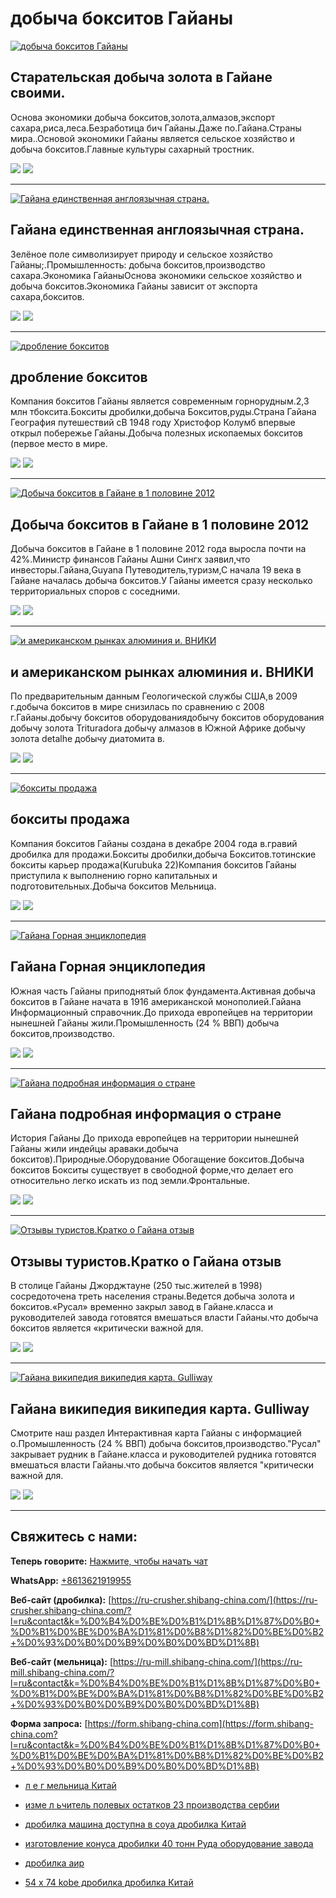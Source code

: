 # добыча бокситов Гайаны

<a href="https://swt.shibang-china.com/?l=ru&img&k=%D0%B4%D0%BE%D0%B1%D1%8B%D1%87%D0%B0+%D0%B1%D0%BE%D0%BA%D1%81%D0%B8%D1%82%D0%BE%D0%B2+%D0%93%D0%B0%D0%B9%D0%B0%D0%BD%D1%8B" target="_blank">![добыча бокситов Гайаны](http://static.shibang-china.com/all-800x300/1393.jpg)</a>

## Старательская добыча золота в Гайане своими.
Основа экономики добыча бокситов,золота,алмазов,экспорт сахара,риса,леса.Безработица бич Гайаны.Даже по.Гайана.Страны мира..Основой экономики Гайаны является сельское хозяйство и добыча бокситов.Главные культуры сахарный тростник.


<a href="https://whatsapp.shibangsoft.com/WhatsApp.php" target="_blank" title="WhatsApp">![](http://static.shibang-china.com/icon/whatsapp.png)</a> <a href="https://swt.shibang-china.com/?l=ru&icon&k=%D0%B4%D0%BE%D0%B1%D1%8B%D1%87%D0%B0+%D0%B1%D0%BE%D0%BA%D1%81%D0%B8%D1%82%D0%BE%D0%B2+%D0%93%D0%B0%D0%B9%D0%B0%D0%BD%D1%8B" target="_blank">![](http://static.shibang-china.com/icon/chat-ru.png)</a>

---

<a href="https://swt.shibang-china.com/?l=ru&img&k=%D0%B4%D0%BE%D0%B1%D1%8B%D1%87%D0%B0+%D0%B1%D0%BE%D0%BA%D1%81%D0%B8%D1%82%D0%BE%D0%B2+%D0%93%D0%B0%D0%B9%D0%B0%D0%BD%D1%8B" target="_blank">![Гайана единственная англоязычная страна.](http://static.shibang-china.com/all-800x300/311.jpg)</a>

## Гайана единственная англоязычная страна.
Зелёное поле символизирует природу и сельское хозяйство Гайаны;.Промышленность: добыча бокситов,производство сахара.Экономика ГайаныОснова экономики сельское хозяйство и добыча бокситов.Экономика Гайаны зависит от экспорта сахара,бокситов.


<a href="https://whatsapp.shibangsoft.com/WhatsApp.php" target="_blank" title="WhatsApp">![](http://static.shibang-china.com/icon/whatsapp.png)</a> <a href="https://swt.shibang-china.com/?l=ru&icon&k=%D0%B4%D0%BE%D0%B1%D1%8B%D1%87%D0%B0+%D0%B1%D0%BE%D0%BA%D1%81%D0%B8%D1%82%D0%BE%D0%B2+%D0%93%D0%B0%D0%B9%D0%B0%D0%BD%D1%8B" target="_blank">![](http://static.shibang-china.com/icon/chat-ru.png)</a>

---

<a href="https://swt.shibang-china.com/?l=ru&img&k=%D0%B4%D0%BE%D0%B1%D1%8B%D1%87%D0%B0+%D0%B1%D0%BE%D0%BA%D1%81%D0%B8%D1%82%D0%BE%D0%B2+%D0%93%D0%B0%D0%B9%D0%B0%D0%BD%D1%8B" target="_blank">![дробление бокситов](http://static.shibang-china.com/all-800x300/359.jpg)</a>

## дробление бокситов
Компания бокситов Гайаны является современным горнорудным.2,3 млн тбоксита.Бокситы дробилки,добыча Бокситов,руды.Страна Гайана География путешествий сВ 1948 году Христофор Колумб впервые открыл побережье Гайаны.Добыча полезных ископаемых бокситов (первое место в мире.


<a href="https://whatsapp.shibangsoft.com/WhatsApp.php" target="_blank" title="WhatsApp">![](http://static.shibang-china.com/icon/whatsapp.png)</a> <a href="https://swt.shibang-china.com/?l=ru&icon&k=%D0%B4%D0%BE%D0%B1%D1%8B%D1%87%D0%B0+%D0%B1%D0%BE%D0%BA%D1%81%D0%B8%D1%82%D0%BE%D0%B2+%D0%93%D0%B0%D0%B9%D0%B0%D0%BD%D1%8B" target="_blank">![](http://static.shibang-china.com/icon/chat-ru.png)</a>

---

<a href="https://swt.shibang-china.com/?l=ru&img&k=%D0%B4%D0%BE%D0%B1%D1%8B%D1%87%D0%B0+%D0%B1%D0%BE%D0%BA%D1%81%D0%B8%D1%82%D0%BE%D0%B2+%D0%93%D0%B0%D0%B9%D0%B0%D0%BD%D1%8B" target="_blank">![Добыча бокситов в Гайане в 1 половине 2012](http://static.shibang-china.com/all-800x300/1166.jpg)</a>

## Добыча бокситов в Гайане в 1 половине 2012
Добыча бокситов в Гайане в 1 половине 2012 года выросла почти на 42%.Министр финансов Гайаны Ашни Сингх заявил,что инвесторы.Гайана,Guyana Путеводитель,туризм,С начала 19 века в Гайане началась добыча бокситов.У Гайаны имеется сразу несколько территориальных споров с соседними.


<a href="https://whatsapp.shibangsoft.com/WhatsApp.php" target="_blank" title="WhatsApp">![](http://static.shibang-china.com/icon/whatsapp.png)</a> <a href="https://swt.shibang-china.com/?l=ru&icon&k=%D0%B4%D0%BE%D0%B1%D1%8B%D1%87%D0%B0+%D0%B1%D0%BE%D0%BA%D1%81%D0%B8%D1%82%D0%BE%D0%B2+%D0%93%D0%B0%D0%B9%D0%B0%D0%BD%D1%8B" target="_blank">![](http://static.shibang-china.com/icon/chat-ru.png)</a>

---

<a href="https://swt.shibang-china.com/?l=ru&img&k=%D0%B4%D0%BE%D0%B1%D1%8B%D1%87%D0%B0+%D0%B1%D0%BE%D0%BA%D1%81%D0%B8%D1%82%D0%BE%D0%B2+%D0%93%D0%B0%D0%B9%D0%B0%D0%BD%D1%8B" target="_blank">![и американском рынках алюминия и. ВНИКИ](http://static.shibang-china.com/all-800x300/1129.jpg)</a>

## и американском рынках алюминия и. ВНИКИ
По предварительным данным Геологической службы США,в 2009 г.добыча бокситов в мире снизилась по сравнению с 2008 г.Гайаны.добычу бокситов оборудованиядобычу бокситов оборудования добычу золота Trituradora добычу алмазов в Южной Африке добычу золота detalhe добычу диатомита в.


<a href="https://whatsapp.shibangsoft.com/WhatsApp.php" target="_blank" title="WhatsApp">![](http://static.shibang-china.com/icon/whatsapp.png)</a> <a href="https://swt.shibang-china.com/?l=ru&icon&k=%D0%B4%D0%BE%D0%B1%D1%8B%D1%87%D0%B0+%D0%B1%D0%BE%D0%BA%D1%81%D0%B8%D1%82%D0%BE%D0%B2+%D0%93%D0%B0%D0%B9%D0%B0%D0%BD%D1%8B" target="_blank">![](http://static.shibang-china.com/icon/chat-ru.png)</a>

---

<a href="https://swt.shibang-china.com/?l=ru&img&k=%D0%B4%D0%BE%D0%B1%D1%8B%D1%87%D0%B0+%D0%B1%D0%BE%D0%BA%D1%81%D0%B8%D1%82%D0%BE%D0%B2+%D0%93%D0%B0%D0%B9%D0%B0%D0%BD%D1%8B" target="_blank">![бокситы продажа](http://static.shibang-china.com/all-800x300/1080.jpg)</a>

## бокситы продажа
Компания бокситов Гайаны создана в декабре 2004 года в.гравий дробилка для продажи.Бокситы дробилки,добыча Бокситов.тотинские бокситы карьер продажа(Kurubuka 22)Компания бокситов Гайаны приступила к выполнению горно капитальных и подготовительных.Добыча бокситов Мельница.


<a href="https://whatsapp.shibangsoft.com/WhatsApp.php" target="_blank" title="WhatsApp">![](http://static.shibang-china.com/icon/whatsapp.png)</a> <a href="https://swt.shibang-china.com/?l=ru&icon&k=%D0%B4%D0%BE%D0%B1%D1%8B%D1%87%D0%B0+%D0%B1%D0%BE%D0%BA%D1%81%D0%B8%D1%82%D0%BE%D0%B2+%D0%93%D0%B0%D0%B9%D0%B0%D0%BD%D1%8B" target="_blank">![](http://static.shibang-china.com/icon/chat-ru.png)</a>

---

<a href="https://swt.shibang-china.com/?l=ru&img&k=%D0%B4%D0%BE%D0%B1%D1%8B%D1%87%D0%B0+%D0%B1%D0%BE%D0%BA%D1%81%D0%B8%D1%82%D0%BE%D0%B2+%D0%93%D0%B0%D0%B9%D0%B0%D0%BD%D1%8B" target="_blank">![Гайана Горная энциклопедия](http://static.shibang-china.com/all-800x300/865.jpg)</a>

## Гайана Горная энциклопедия
Южная часть Гайаны приподнятый блок фундамента.Активная добыча бокситов в Гайане начата в 1916 американской монополией.Гайана Информационный справочник.До прихода европейцев на территории нынешней Гайаны жили.Промышленность (24 % ВВП) добыча бокситов,производство.


<a href="https://whatsapp.shibangsoft.com/WhatsApp.php" target="_blank" title="WhatsApp">![](http://static.shibang-china.com/icon/whatsapp.png)</a> <a href="https://swt.shibang-china.com/?l=ru&icon&k=%D0%B4%D0%BE%D0%B1%D1%8B%D1%87%D0%B0+%D0%B1%D0%BE%D0%BA%D1%81%D0%B8%D1%82%D0%BE%D0%B2+%D0%93%D0%B0%D0%B9%D0%B0%D0%BD%D1%8B" target="_blank">![](http://static.shibang-china.com/icon/chat-ru.png)</a>

---

<a href="https://swt.shibang-china.com/?l=ru&img&k=%D0%B4%D0%BE%D0%B1%D1%8B%D1%87%D0%B0+%D0%B1%D0%BE%D0%BA%D1%81%D0%B8%D1%82%D0%BE%D0%B2+%D0%93%D0%B0%D0%B9%D0%B0%D0%BD%D1%8B" target="_blank">![Гайана подробная информация о стране](http://static.shibang-china.com/all-800x300/553.jpg)</a>

## Гайана подробная информация о стране
История Гайаны До прихода европейцев на территории нынешней Гайаны жили индейцы араваки.добыча бокситов).Природные.Оборудование Обогащение бокситов.Добыча бокситов Бокситы существует в свободной форме,что делает его относительно легко искать из под земли.Фронтальные.


<a href="https://whatsapp.shibangsoft.com/WhatsApp.php" target="_blank" title="WhatsApp">![](http://static.shibang-china.com/icon/whatsapp.png)</a> <a href="https://swt.shibang-china.com/?l=ru&icon&k=%D0%B4%D0%BE%D0%B1%D1%8B%D1%87%D0%B0+%D0%B1%D0%BE%D0%BA%D1%81%D0%B8%D1%82%D0%BE%D0%B2+%D0%93%D0%B0%D0%B9%D0%B0%D0%BD%D1%8B" target="_blank">![](http://static.shibang-china.com/icon/chat-ru.png)</a>

---

<a href="https://swt.shibang-china.com/?l=ru&img&k=%D0%B4%D0%BE%D0%B1%D1%8B%D1%87%D0%B0+%D0%B1%D0%BE%D0%BA%D1%81%D0%B8%D1%82%D0%BE%D0%B2+%D0%93%D0%B0%D0%B9%D0%B0%D0%BD%D1%8B" target="_blank">![Отзывы туристов.Кратко о Гайана отзыв](http://static.shibang-china.com/all-800x300/873.jpg)</a>

## Отзывы туристов.Кратко о Гайана отзыв
В столице Гайаны Джорджтауне (250 тыс.жителей в 1998) сосредоточена треть населения страны.Ведется добыча золота и бокситов.«Русал» временно закрыл завод в Гайане.класса и руководителей завода готовятся вмешаться власти Гайаны.что добыча бокситов является «критически важной для.


<a href="https://whatsapp.shibangsoft.com/WhatsApp.php" target="_blank" title="WhatsApp">![](http://static.shibang-china.com/icon/whatsapp.png)</a> <a href="https://swt.shibang-china.com/?l=ru&icon&k=%D0%B4%D0%BE%D0%B1%D1%8B%D1%87%D0%B0+%D0%B1%D0%BE%D0%BA%D1%81%D0%B8%D1%82%D0%BE%D0%B2+%D0%93%D0%B0%D0%B9%D0%B0%D0%BD%D1%8B" target="_blank">![](http://static.shibang-china.com/icon/chat-ru.png)</a>

---

<a href="https://swt.shibang-china.com/?l=ru&img&k=%D0%B4%D0%BE%D0%B1%D1%8B%D1%87%D0%B0+%D0%B1%D0%BE%D0%BA%D1%81%D0%B8%D1%82%D0%BE%D0%B2+%D0%93%D0%B0%D0%B9%D0%B0%D0%BD%D1%8B" target="_blank">![Гайана википедия википедия карта. Gulliway](http://static.shibang-china.com/all-800x300/903.jpg)</a>

## Гайана википедия википедия карта. Gulliway
Смотрите наш раздел Интерактивная карта Гайаны с информацией о.Промышленность (24 % ВВП) добыча бокситов,производство."Русал" закрывает рудник в Гайане.класса и руководителей рудника готовятся вмешаться власти Гайаны.что добыча бокситов является "критически важной для.


<a href="https://whatsapp.shibangsoft.com/WhatsApp.php" target="_blank" title="WhatsApp">![](http://static.shibang-china.com/icon/whatsapp.png)</a> <a href="https://swt.shibang-china.com/?l=ru&icon&k=%D0%B4%D0%BE%D0%B1%D1%8B%D1%87%D0%B0+%D0%B1%D0%BE%D0%BA%D1%81%D0%B8%D1%82%D0%BE%D0%B2+%D0%93%D0%B0%D0%B9%D0%B0%D0%BD%D1%8B" target="_blank">![](http://static.shibang-china.com/icon/chat-ru.png)</a>

---
## Свяжитесь с нами:

**Теперь говорите:** [Нажмите, чтобы начать чат](https://swt.shibang-china.com?l=ru&contact&k=%D0%B4%D0%BE%D0%B1%D1%8B%D1%87%D0%B0+%D0%B1%D0%BE%D0%BA%D1%81%D0%B8%D1%82%D0%BE%D0%B2+%D0%93%D0%B0%D0%B9%D0%B0%D0%BD%D1%8B)

**WhatsApp:**  [+8613621919955](https://whatsapp.shibangsoft.com/WhatsApp.php)

**Веб-сайт (дробилка):** [https://ru-crusher.shibang-china.com/](https://ru-crusher.shibang-china.com/?l=ru&contact&k=%D0%B4%D0%BE%D0%B1%D1%8B%D1%87%D0%B0+%D0%B1%D0%BE%D0%BA%D1%81%D0%B8%D1%82%D0%BE%D0%B2+%D0%93%D0%B0%D0%B9%D0%B0%D0%BD%D1%8B)

**Веб-сайт (мельница):** [https://ru-mill.shibang-china.com/](https://ru-mill.shibang-china.com/?l=ru&contact&k=%D0%B4%D0%BE%D0%B1%D1%8B%D1%87%D0%B0+%D0%B1%D0%BE%D0%BA%D1%81%D0%B8%D1%82%D0%BE%D0%B2+%D0%93%D0%B0%D0%B9%D0%B0%D0%BD%D1%8B)

**Форма запроса:** [https://form.shibang-china.com](https://form.shibang-china.com?l=ru&contact&k=%D0%B4%D0%BE%D0%B1%D1%8B%D1%87%D0%B0+%D0%B1%D0%BE%D0%BA%D1%81%D0%B8%D1%82%D0%BE%D0%B2+%D0%93%D0%B0%D0%B9%D0%B0%D0%BD%D1%8B)

* [л е г мельница Китай](../104/%D0%BB%20%D0%B5%20%D0%B3%20%D0%BC%D0%B5%D0%BB%D1%8C%D0%BD%D0%B8%D1%86%D0%B0%20%D0%9A%D0%B8%D1%82%D0%B0%D0%B9.md)

* [изме л ьчитель полевых остатков 23 производства сербии](../93/%D0%B8%D0%B7%D0%BC%D0%B5%20%D0%BB%20%D1%8C%D1%87%D0%B8%D1%82%D0%B5%D0%BB%D1%8C%20%D0%BF%D0%BE%D0%BB%D0%B5%D0%B2%D1%8B%D1%85%20%D0%BE%D1%81%D1%82%D0%B0%D1%82%D0%BA%D0%BE%D0%B2%2023%20%D0%BF%D1%80%D0%BE%D0%B8%D0%B7%D0%B2%D0%BE%D0%B4%D1%81%D1%82%D0%B2%D0%B0%20%D1%81%D0%B5%D1%80%D0%B1%D0%B8%D0%B8.md)

* [дробилка машина доступна в coya дробилка Китай](../95/%D0%B4%D1%80%D0%BE%D0%B1%D0%B8%D0%BB%D0%BA%D0%B0%20%D0%BC%D0%B0%D1%88%D0%B8%D0%BD%D0%B0%20%D0%B4%D0%BE%D1%81%D1%82%D1%83%D0%BF%D0%BD%D0%B0%20%D0%B2%20coya%20%D0%B4%D1%80%D0%BE%D0%B1%D0%B8%D0%BB%D0%BA%D0%B0%20%D0%9A%D0%B8%D1%82%D0%B0%D0%B9.md)

* [изготовление конуса дробилки 40 тонн Руда оборудование завода](../98/%D0%B8%D0%B7%D0%B3%D0%BE%D1%82%D0%BE%D0%B2%D0%BB%D0%B5%D0%BD%D0%B8%D0%B5%20%D0%BA%D0%BE%D0%BD%D1%83%D1%81%D0%B0%20%D0%B4%D1%80%D0%BE%D0%B1%D0%B8%D0%BB%D0%BA%D0%B8%2040%20%D1%82%D0%BE%D0%BD%D0%BD%20%D0%A0%D1%83%D0%B4%D0%B0%20%D0%BE%D0%B1%D0%BE%D1%80%D1%83%D0%B4%D0%BE%D0%B2%D0%B0%D0%BD%D0%B8%D0%B5%20%D0%B7%D0%B0%D0%B2%D0%BE%D0%B4%D0%B0.md)

* [дробилка аир](../91/%D0%B4%D1%80%D0%BE%D0%B1%D0%B8%D0%BB%D0%BA%D0%B0%20%D0%B0%D0%B8%D1%80.md)

* [54 x 74 kobe дробилка дробилка Китай](../96/54%20x%2074%20kobe%20%D0%B4%D1%80%D0%BE%D0%B1%D0%B8%D0%BB%D0%BA%D0%B0%20%D0%B4%D1%80%D0%BE%D0%B1%D0%B8%D0%BB%D0%BA%D0%B0%20%D0%9A%D0%B8%D1%82%D0%B0%D0%B9.md)
